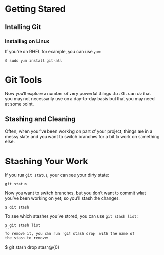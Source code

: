# Getting Stared
## Intalling Git
### Installing on Linux
If you're on RHEL for example, you can use `yum`:
```
$ sudo yum install git-all
```

# Git Tools
Now you'll explore a number of very powerful things that Git can do that you may not necessarily use on a day-to-day basis but that you may need at some point.

## Stashing and Cleaning
Often, when your've been working on part of your project, things are in a messy state and you want to switch branches for a bit to work
on something else.

# Stashing Your Work
If you run `git status`, your can see your dirty state:
```
git status
```
Now you want to switch branches, but you don’t want to commit what
you’ve been working on yet; so you’ll stash the changes. 
```
$ git stash
```

To see which stashes you’ve stored, you can
use `git stash list`:
```
$ git stash list
``
To remove it, you can run `git stash drop` with the name of
the stash to remove:
```
$ git stash drop stash@{0}
```
